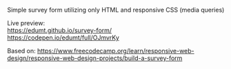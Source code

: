 Simple survey form utilizing only HTML and responsive CSS (media queries)

Live preview:  
https://edumt.github.io/survey-form/  
https://codepen.io/edumt/full/OJmvrKy

Based on:
https://www.freecodecamp.org/learn/responsive-web-design/responsive-web-design-projects/build-a-survey-form